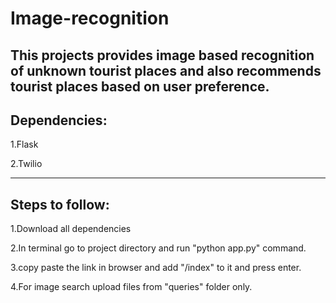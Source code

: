 # Image-recognition
This projects provides image based recognition of unknown tourist places and also recommends tourist places based on user preference.
-----------------------------------------
Dependencies:
-----------------------------------------
1.Flask

2.Twilio

-----------------------------------------
Steps to follow:
-----------------------------------------
1.Download all dependencies

2.In terminal go to project directory and run "python app.py" command.

3.copy paste the link in browser and add "/index" to it and press enter.

4.For image search upload files from "queries" folder only.
